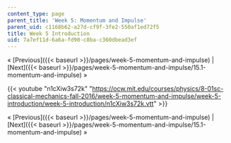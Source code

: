 ```yaml
---
content_type: page
parent_title: 'Week 5: Momentum and Impulse'
parent_uid: c1168b62-a27d-cf9f-3fe2-550af1ed72f5
title: Week 5 Introduction
uid: 7a7ef11d-6a6a-fd90-c8ba-c360dbead3ef
---
```


« [Previous]({{< baseurl >}}/pages/week-5-momentum-and-impulse) | [Next]({{< baseurl >}}/pages/week-5-momentum-and-impulse/15.1-momentum-and-impulse) »

{{< youtube "n1cXiw3s72k" "https://ocw.mit.edu/courses/physics/8-01sc-classical-mechanics-fall-2016/week-5-momentum-and-impulse/week-5-introduction/week-5-introduction/n1cXiw3s72k.vtt" >}}

« [Previous]({{< baseurl >}}/pages/week-5-momentum-and-impulse) | [Next]({{< baseurl >}}/pages/week-5-momentum-and-impulse/15.1-momentum-and-impulse) »